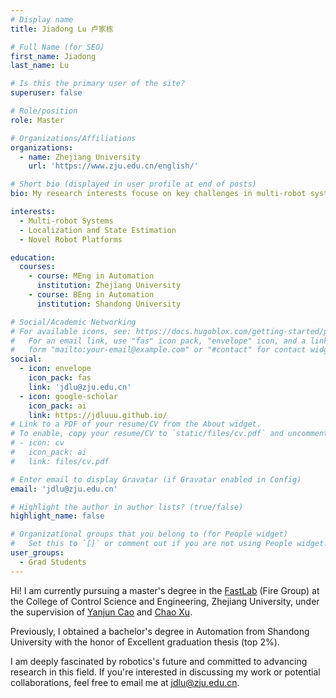 ```yaml
---
# Display name
title: Jiadong Lu 卢家栋

# Full Name (for SEO)
first_name: Jiadong
last_name: Lu

# Is this the primary user of the site?
superuser: false

# Role/position
role: Master

# Organizations/Affiliations
organizations:
  - name: Zhejiang University
    url: 'https://www.zju.edu.cn/english/'

# Short bio (displayed in user profile at end of posts)
bio: My research interests focuse on key challenges in multi-robot systems, such as collaborative localization, perception, communication, and system organization.

interests:
  - Multi-robot Systems
  - Localization and State Estimation
  - Novel Robot Platforms

education:
  courses:
    - course: MEng in Automation
      institution: Zhejiang University
    - course: BEng in Automation
      institution: Shandong University

# Social/Academic Networking
# For available icons, see: https://docs.hugoblox.com/getting-started/page-builder/#icons
#   For an email link, use "fas" icon pack, "envelope" icon, and a link in the
#   form "mailto:your-email@example.com" or "#contact" for contact widget.
social:
  - icon: envelope
    icon_pack: fas
    link: 'jdlu@zju.edu.cn'
  - icon: google-scholar
    icon_pack: ai
    link: https://jdluuu.github.io/
# Link to a PDF of your resume/CV from the About widget.
# To enable, copy your resume/CV to `static/files/cv.pdf` and uncomment the lines below.
# - icon: cv
#   icon_pack: ai
#   link: files/cv.pdf

# Enter email to display Gravatar (if Gravatar enabled in Config)
email: 'jdlu@zju.edu.cn'

# Highlight the author in author lists? (true/false)
highlight_name: false

# Organizational groups that you belong to (for People widget)
#   Set this to `[]` or comment out if you are not using People widget.
user_groups:
  - Grad Students
---
```


Hi! I am currently pursuing a master's degree in the [FastLab](http://zju-fast.com/) (Fire Group) at the College of Control Science and Engineering, Zhejiang University, under the supervision of [Yanjun Cao](http://zju-fast.com/research-group/yanjun-cao/) and [Chao Xu](http://zju-fast.com/research-group/chao-xu/).

Previously, I obtained a bachelor's degree in Automation from Shandong University with the honor of Excellent graduation thesis (top 2%).

I am deeply fascinated by robotics's future and committed to advancing research in this field. If you're interested in discussing my work or potential collaborations, feel free to email me at jdlu@zju.edu.cn.